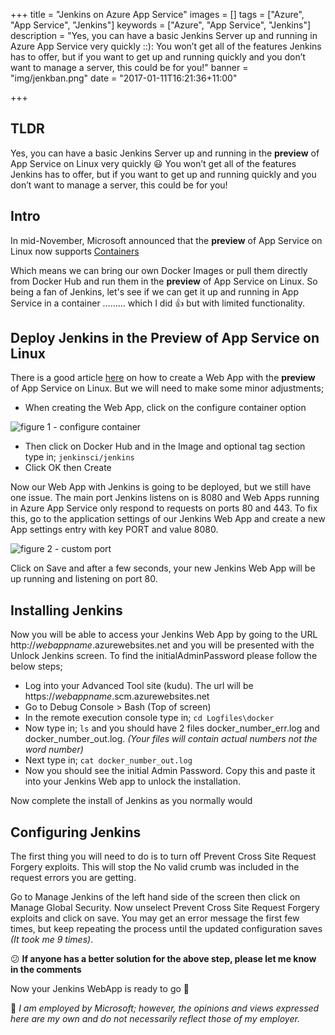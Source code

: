+++
title = "Jenkins on Azure App Service"
images = []
tags = ["Azure", "App Service", "Jenkins"]
keywords = ["Azure", "App Service", "Jenkins"]
description = "Yes, you can have a basic Jenkins Server up and running in Azure App Service very quickly ::): You won’t get all of the features Jenkins has to offer, but if you want to get up and running quickly and you don’t want to manage a server, this could be for you!"
banner = "img/jenkban.png"
date = "2017-01-11T16:21:36+11:00"

+++

TLDR
----
Yes, you can have a basic Jenkins Server up and running in the **preview** of App Service on Linux very quickly :smiley: You won’t get all of the features Jenkins has to offer, but if you want to get up and running quickly and you don’t want to manage a server, this could be for you!

Intro
-----
In mid-November, Microsoft announced that the **preview** of App Service on Linux now supports [Containers](https://azure.microsoft.com/en-us/blog/app-service-on-linux-now-supports-containers-and-asp-net-core/)

Which means we can bring our own Docker Images or pull them directly from Docker Hub and run them in the **preview** of App Service on Linux. So being a fan of Jenkins, let's see if we can get it up and running in App Service in a container ……… which I did :thumbsup: but with limited functionality. 

Deploy Jenkins in the Preview of App Service on Linux
-----
There is a good article [here](https://docs.microsoft.com/en-us/azure/app-service-web/app-service-linux-how-to-create-a-web-app) on how to create a Web App with the **preview** of App Service on Linux. But we will need to make some minor adjustments;

- When creating the Web App, click on the configure container option

![figure 1 - configure container](http://cdn.mfriedrich.cloud/img/jenk1.png)

- Then click on Docker Hub and in the Image and optional tag section type in; `jenkinsci/jenkins`
- Click OK then Create

Now our Web App with Jenkins is going to be deployed, but we still have one issue. The main port Jenkins listens on is 8080 and Web Apps running in Azure App Service only respond to requests on ports 80 and 443. To fix this, go to the application settings of our Jenkins Web App and create a new App settings entry with key PORT and value 8080.

![figure 2 - custom port](http://cdn.mfriedrich.cloud/img/jenk2.png)

Click on Save and after a few seconds, your new Jenkins Web App will be up running and listening on port 80.

Installing Jenkins
----

Now you will be able to access your Jenkins Web App by going to the URL http://*webappname*.azurewebsites.net and you will be presented with the Unlock Jenkins screen. To find the initialAdminPassword please follow the below steps;

-  Log into your Advanced Tool site (kudu). The url will be https://*webappname*.scm.azurewebsites.net 
-  Go to Debug Console > Bash (Top of screen)
-  In the remote execution console type in;
`cd Logfiles\docker`
-  Now type in; `ls` and you should have 2 files docker_number_err.log and docker_number_out.log. *(Your files will contain actual numbers not the word number)*
-  Next type in; 
`cat docker_number_out.log`
- Now you should see the initial Admin Password. Copy this and paste it into your Jenkins Web app to unlock the installation.

Now complete the install of Jenkins as you normally would

Configuring Jenkins
----

The first thing you will need to do is to turn off Prevent Cross Site Request Forgery exploits. This will stop the No valid crumb was included in the request errors you are getting.

Go to Manage Jenkins of the left hand side of the screen then click on Manage Global Security. Now unselect Prevent Cross Site Request Forgery exploits and click on save. You may get an error message the first few times, but keep repeating the process until the updated configuration saves *(It took me 9 times)*.

:confused: **If anyone has a better solution for the above step, please let me know in the comments**

Now your Jenkins WebApp is ready to go :tada:

:speech_balloon: *I am employed by Microsoft; however, the opinions and views expressed here are my own and do not necessarily reflect those of my employer.*